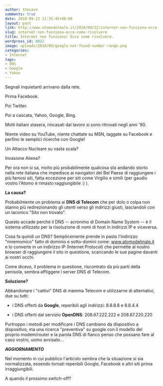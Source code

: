 ```yaml
---
author: thesave
comments: true
date: 2010-09-22 21:35:45+00:00
layout: post
link: http://www.atomodelmale.it/2010/09/22/internet-non-funziona-ecco-come-risolvere/
slug: internet-non-funziona-ecco-come-risolvere
title: Internet non funziona! Ecco come risolvere.
wordpress_id: 8022
image: uploads/2010/09/google-not-found-number-range.png
categories:
- Internet
tags:
- DNS
- Google
- Yahoo
---
```


Segnali inquietanti arrivano dalla rete.

Prima Facebook.

Poi Twitter.

Poi a cascata, Yahoo, Google, Bing.

Molti italiani stasera, rincasati dal lavoro si sono ritrovati negli anni '90.

Niente video su YouTube, niente chattate su MSN, taggate su Facebook e perfino le semplici ricerche con Google!

Un Attacco Nucleare su vasta scala?

Invasione Aliena?

Per ora non si sa, molto più probabilmente qualcosa sta andando storto nella rete italiana che impedisce ai navigatori del Bel Paese di raggiungere i più famosi siti, fatta eccezione per siti come Virgilio e simili (per gaudio vostro l'Atomo è rimasto raggiungibile :) ).

**La causa?**

Probabilmente un problema ai **DNS di Telecom** che per dolo o colpa non stanno più redirezionando gli utenti verso gli indirizzi giusti, lasciandoli con un laconico "Sito non trovato".

Questo accade perché il DNS -- acronimo di Domain Name System -- è il sistema utilizzato per la risoluzione di nomi di host in indirizzi IP e viceversa.

Cosa fa quindi un DNS? Semplicemente prende in pasto l'indirizzo "mnemomico" fatto di dominio e sotto-domini come: www.atomodelmale.it e lo converte in un indirizzo IP (Internet Protocol) che permette al nostro browser di raggiungere il sito in questione, scaricando le sue pagine davanti ai nostri occhi.

Come dicevo, il problema in questione, riscontrato da più parti della penisola, sembra affliggere i server DNS di Telecom.

**Soluzione?**

Abbandonare i "cattivi" DNS di mamma Telecom e utilizzarne di alternativi, due su tutti:

	
  * i DNS offerti da **Google**, reperibili agli indirizzi: 8.8.8.8 e 8.8.4.4

	
  * i DNS offerti dal servizio **OpenDNS**: 208.67.222.222 e 208.67.220.220

Purtroppo i metodi per modificare i DNS cambiano da dispositivo a dispositivo, ma una ricerca "preventiva" su google con il modello del proprio modem/router e la parola DNS di fianco penso che possano fare al caso vostro, uomo avvisato...

***AGGIORNAMENTO***

Nel momento in cui pubblico l'articolo sembra che la situazione si sia normalizzata, essendo tornati reperibili Google, Facebook e altri siti prima irraggiungibili.

A quando il prossimo switch-off?
